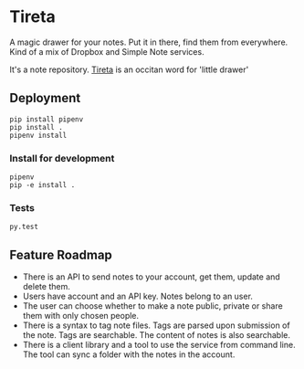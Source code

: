 # Tireta

A magic drawer for your notes. Put it in there, find them from everywhere. Kind of a mix of Dropbox and Simple Note services.

It's a note repository. [Tireta](http://www.panoccitan.org/diccionari.aspx?diccion=s%u00f2fia&lenga=oc) is an occitan word for 'little drawer'

## Deployment

    pip install pipenv
    pip install .
    pipenv install

### Install for development

    pipenv
    pip -e install .

### Tests

    py.test

## Feature Roadmap

- There is an API to send notes to your account, get them, update and delete them.
- Users have account and an API key. Notes belong to an user.
- The user can choose whether to make a note public, private or share them with only chosen people.
- There is a syntax to tag note files. Tags are parsed upon submission of the note. Tags are searchable. The content of notes is also searchable.
- There is a client library and a tool to use the service from command line. The tool can sync a folder with the notes in the account.
